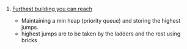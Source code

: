 1. [Furthest building you can reach](https://leetcode.com/problems/furthest-building-you-can-reach/submissions/)

   - Maintaining a min heap (priority queue) and storing the highest jumps.
   - highest jumps are to be taken by the ladders and the rest using bricks
